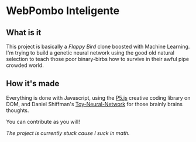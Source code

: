 # WebPombo Inteligente  

## What is it  

This project is basically a *Flappy Bird* clone boosted with Machine Learning.  
I'm trying to build a genetic neural network using the good old natural selection to teach those poor binary-birbs how to survive in their awful pipe crowded world.  

## How it's made  

Everything is done with Javascript, using the [P5.js](https://p5js.org/) creative coding library on DOM, and Daniel Shiffman's [Toy-Neural-Network](https://github.com/CodingTrain/Toy-Neural-Network-JS) for those brainly brains thoughts.  

You can contribute as you will!  

*The project is currently stuck cause I suck in math.*